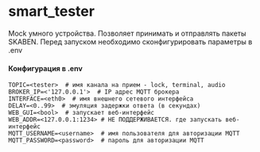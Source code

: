 # smart_tester

Mock умного устройства. Позволяет принимать и отправлять пакеты SKABEN.
Перед запуском необходимо сконфигурировать параметры в .env

#### Конфигурация в .env

    TOPIC=<tester>  # имя канала на прием - lock, terminal, audio
    BROKER_IP=<'127.0.0.1'>  # IP адрес MQTT брокера
    INTERFACE=<eth0>  # имя внешнего сетевого интерфейса
    DELAY=<0..99>  # эмуляция задержки ответа (в секундах)
    WEB_GUI=<bool>  # запускает веб-интерфейс
    WEB_ADDR=<127.0.0.1:1234> # НЕ ПОДДЕРЖИВАЕТСЯ. где запускать веб-интерфейс
    MQTT_USERNAME=<username>  # имя пользователя для авторизации MQTT
    MQTT_PASSWORD=<password>  # пароль для авторизации MQTT

